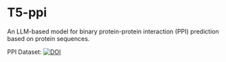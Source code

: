 # T5-ppi
An LLM-based model for binary protein-protein interaction (PPI) prediction based on protein sequences.

PPI Dataset: [![DOI](https://zenodo.org/badge/DOI/10.5281/zenodo.13936160.svg)](https://doi.org/10.5281/zenodo.13936160)
